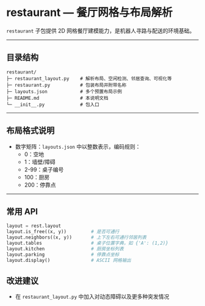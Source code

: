 # restaurant — 餐厅网格与布局解析

`restaurant` 子包提供 2D 网格餐厅建模能力，是机器人寻路与配送的环境基础。

---

## 目录结构

```text
restaurant/
├─ restaurant_layout.py    # 解析布局、空闲检测、邻居查询、可视化等
├─ restaurant.py           # 包装布局并附带名称
├─ layouts.json            # 多个预置布局示例
├─ README.md               # 本说明文档
└─ __init__.py             # 包入口
```

---

## 布局格式说明

- 数字矩阵：`layouts.json` 中以整数表示，编码规则：
  - 0：空地
  - 1：墙壁/障碍
  - 2-99：桌子编号
  - 100：厨房
  - 200：停靠点

---

## 常用 API

```python
layout = rest.layout
layout.is_free((x, y))         # 是否可通行
layout.neighbors((x, y))       # 上下左右可通行邻居列表
layout.tables                  # 桌子位置字典，如 {'A': (1,2)}
layout.kitchen                 # 厨房坐标列表
layout.parking                 # 停靠点坐标
layout.display()               # ASCII 网格输出
```

## 改进建议

- 在 `restaurant_layout.py` 中加入对动态障碍以及更多种突发情况
